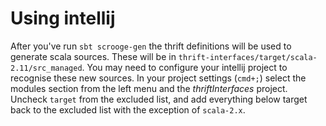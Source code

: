 



# Using intellij

After you've run `sbt scrooge-gen` the thrift definitions will be used to generate
scala sources. These will be in `thrift-interfaces/target/scala-2.11/src_managed`.
You may need to configure your intellij project to recognise these new sources.
In your project settings (`cmd+;`) select the modules section from the left menu
and the *thriftInterfaces* project.
Uncheck `target` from the excluded list, and add everything below target back
to the excluded list with the exception of `scala-2.x`.
